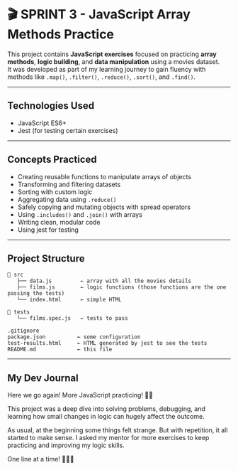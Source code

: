 # 🎬 SPRINT 3 - JavaScript Array Methods Practice

This project contains **JavaScript exercises** focused on practicing **array methods**, **logic building**, and **data manipulation** using a movies dataset.  
It was developed as part of my learning journey to gain fluency with methods like `.map()`, `.filter()`, `.reduce()`, `.sort()`, and `.find()`.

---
## Technologies Used

- JavaScript ES6+
- Jest (for testing certain exercises)

---
## Concepts Practiced

- Creating reusable functions to manipulate arrays of objects
- Transforming and filtering datasets
- Sorting with custom logic
- Aggregating data using `.reduce()`
- Safely copying and mutating objects with spread operators
- Using `.includes()` and `.join()` with arrays
- Writing clean, modular code
- Using jest for testing

---
## Project Structure

```
📁 src
   ├── data.js         ← array with all the movies details
   ├── films.js        ← logic functions (those functions are the one passing the tests)
   └── index.html      ← simple HTML

📁 tests
   └── films.spec.js   ← tests to pass
      
.gitignore
package.json          ← some configuration
test-results.html     ← HTML generated by jest to see the tests 
README.md             ← this file
```

---

## My Dev Journal

Here we go again! More JavaScript practicing! 💪🏻

This project was a deep dive into solving problems, debugging, and learning how small changes in logic can hugely affect the outcome.

As usual, at the beginning some things felt strange. But with repetition, it all started to make sense. I asked my mentor for more exercises to keep practicing and improving my logic skills.

One line at a time! 👨🏽‍💻


